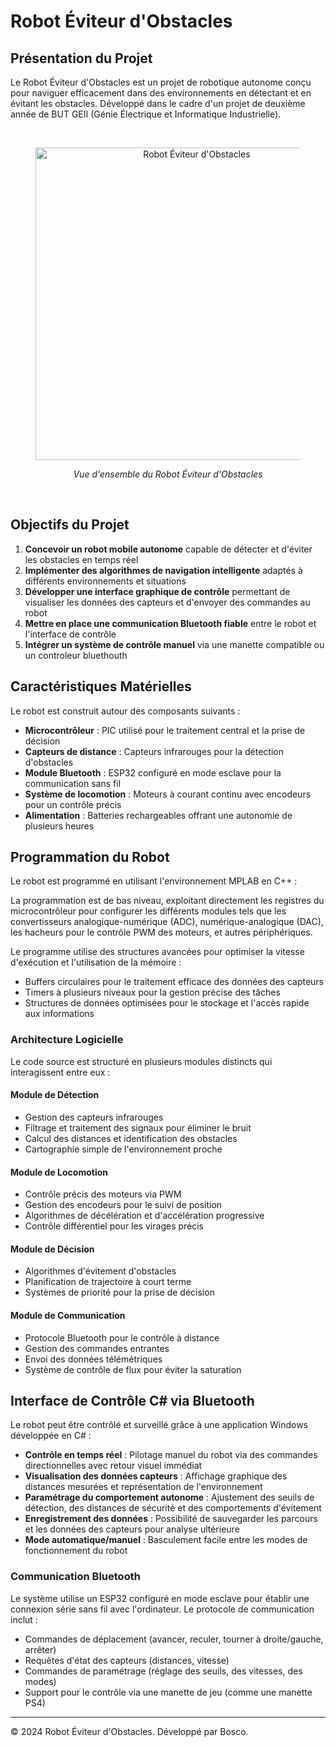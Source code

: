 # Robot Éviteur d'Obstacles
## Présentation du Projet

Le Robot Éviteur d'Obstacles est un projet de robotique autonome conçu pour naviguer efficacement dans des environnements en détectant et en évitant les obstacles. Développé dans le cadre d'un projet de deuxième année de BUT GEII (Génie Électrique et Informatique Industrielle).

<br>
<div align="center">
  <figure>
    <img src="docs/robot_photo.png" alt="Robot Éviteur d'Obstacles" width="500" style="max-width: 100%;">
    <p><em>Vue d'ensemble du Robot Éviteur d'Obstacles</em></p>
  </figure>
</div>
<br>

## Objectifs du Projet

1. **Concevoir un robot mobile autonome** capable de détecter et d'éviter les obstacles en temps réel
2. **Implémenter des algorithmes de navigation intelligente** adaptés à différents environnements et situations
3. **Développer une interface graphique de contrôle** permettant de visualiser les données des capteurs et d'envoyer des commandes au robot
4. **Mettre en place une communication Bluetooth fiable** entre le robot et l'interface de contrôle
5. **Intégrer un système de contrôle manuel** via une manette compatible ou un controleur bluethouth

## Caractéristiques Matérielles

Le robot est construit autour des composants suivants :

- **Microcontrôleur** : PIC utilisé pour le traitement central et la prise de décision
- **Capteurs de distance** : Capteurs infrarouges pour la détection d'obstacles
- **Module Bluetooth** : ESP32 configuré en mode esclave pour la communication sans fil
- **Système de locomotion** : Moteurs à courant continu avec encodeurs pour un contrôle précis
- **Alimentation** : Batteries rechargeables offrant une autonomie de plusieurs heures

## Programmation du Robot

Le robot est programmé en utilisant l'environnement MPLAB en C++ :

La programmation est de bas niveau, exploitant directement les registres du microcontrôleur pour configurer les différents modules tels que les convertisseurs analogique-numérique (ADC), numérique-analogique (DAC), les hacheurs pour le contrôle PWM des moteurs, et autres périphériques.

Le programme utilise des structures avancées pour optimiser la vitesse d'exécution et l'utilisation de la mémoire :
- Buffers circulaires pour le traitement efficace des données des capteurs
- Timers à plusieurs niveaux pour la gestion précise des tâches
- Structures de données optimisées pour le stockage et l'accès rapide aux informations

### Architecture Logicielle

Le code source est structuré en plusieurs modules distincts qui interagissent entre eux :

#### Module de Détection
- Gestion des capteurs infrarouges
- Filtrage et traitement des signaux pour éliminer le bruit
- Calcul des distances et identification des obstacles
- Cartographie simple de l'environnement proche

#### Module de Locomotion
- Contrôle précis des moteurs via PWM
- Gestion des encodeurs pour le suivi de position
- Algorithmes de décélération et d'accélération progressive
- Contrôle différentiel pour les virages précis

#### Module de Décision
- Algorithmes d'évitement d'obstacles
- Planification de trajectoire à court terme
- Systèmes de priorité pour la prise de décision

#### Module de Communication
- Protocole Bluetooth pour le contrôle à distance
- Gestion des commandes entrantes
- Envoi des données télémétriques
- Système de contrôle de flux pour éviter la saturation

## Interface de Contrôle C# via Bluetooth

Le robot peut être contrôlé et surveillé grâce à une application Windows développée en C# :

- **Contrôle en temps réel** : Pilotage manuel du robot via des commandes directionnelles avec retour visuel immédiat
- **Visualisation des données capteurs** : Affichage graphique des distances mesurées et représentation de l'environnement
- **Paramétrage du comportement autonome** : Ajustement des seuils de détection, des distances de sécurité et des comportements d'évitement
- **Enregistrement des données** : Possibilité de sauvegarder les parcours et les données des capteurs pour analyse ultérieure
- **Mode automatique/manuel** : Basculement facile entre les modes de fonctionnement du robot


### Communication Bluetooth

Le système utilise un ESP32 configuré en mode esclave pour établir une connexion série sans fil avec l'ordinateur. Le protocole de communication inclut :

- Commandes de déplacement (avancer, reculer, tourner à droite/gauche, arrêter)
- Requêtes d'état des capteurs (distances, vitesse)
- Commandes de paramétrage (réglage des seuils, des vitesses, des modes)
- Support pour le contrôle via une manette de jeu (comme une manette PS4)

---

© 2024 Robot Éviteur d'Obstacles. Développé par Bosco.